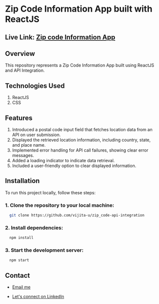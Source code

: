 # Zip Code Information App built with ReactJS

## Live Link: [Zip code Information App](https://vijita-u.github.io/zip_code-api-integration/)

## Overview 
This repository represents a Zip Code Information App built using ReactJS and API Integration.

## Technologies Used 
1. ReactJS
2. CSS

## Features 
1. Introduced a postal code input field that fetches location data from an API on user submission.
2. Displayed the retrieved location information, including country, state, and place name.
3. Implemented error handling for API call failures, showing clear error messages.
4. Added a loading indicator to indicate data retrieval.
5. Included a user-friendly option to clear displayed information.

## Installation

To run this project locally, follow these steps:

### 1. Clone the repository to your local machine:

```bash
  git clone https://github.com/vijita-u/zip_code-api-integration
```

### 2. Install dependencies:

```bash
  npm install
```

### 3. Start the development server:

```bash
  npm start
```

## Contact

-   [Email me](mailto:udayvijita3009@gmail.com?subject=Github%20Message)

-   [Let's connect on LinkedIn](https://www.linkedin.com/in/vijita-uday/)

